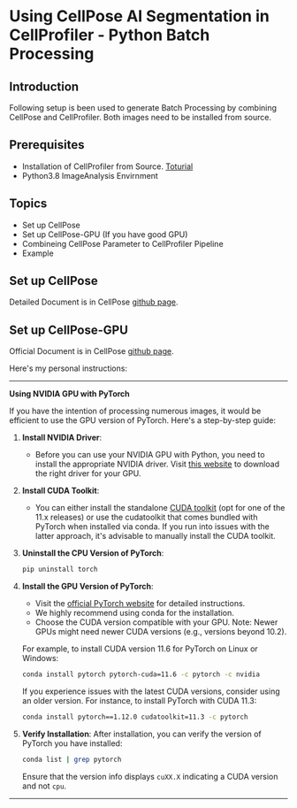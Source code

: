 # Using CellPose AI Segmentation in CellProfiler - Python Batch Processing

## Introduction

Following setup is been used to generate Batch Processing by combining CellPose and CellProfiler. Both images need to be installed from source. 

## Prerequisites

- Installation of CellProfiler from Source. [Toturial](https://github.com/LeungKamdayjat/cppipeline/tree/main)
- Python3.8 ImageAnalysis Envirnment

## Topics

- Set up CellPose
- Set up CellPose-GPU (If you have good GPU)
- Combineing CellPose Parameter to CellProfiler Pipeline
- Example

## Set up CellPose

Detailed Document is in CellPose [github page](https://github.com/MouseLand/cellpose#local-installation--2-minutes). 

## Set up CellPose-GPU

Official Document is in CellPose [github page]([https://github.com/MouseLand/cellpose#local-installation--2-minutes](https://github.com/MouseLand/cellpose#gpu-version-cuda-on-windows-or-linux)). 

Here's my personal instructions: 

---

**Using NVIDIA GPU with PyTorch**

If you have the intention of processing numerous images, it would be efficient to use the GPU version of PyTorch. Here's a step-by-step guide:

1. **Install NVIDIA Driver**:
    - Before you can use your NVIDIA GPU with Python, you need to install the appropriate NVIDIA driver. Visit [this website](https://www.nvidia.com/Download/index.aspx) to download the right driver for your GPU.

2. **Install CUDA Toolkit**:
    - You can either install the standalone [CUDA toolkit](https://developer.nvidia.com/cuda-toolkit) (opt for one of the 11.x releases) or use the cudatoolkit that comes bundled with PyTorch when installed via conda. If you run into issues with the latter approach, it's advisable to manually install the CUDA toolkit.

3. **Uninstall the CPU Version of PyTorch**:
    ```bash
    pip uninstall torch
    ```

4. **Install the GPU Version of PyTorch**:
    - Visit the [official PyTorch website](https://pytorch.org/get-started/locally/) for detailed instructions.
    - We highly recommend using conda for the installation.
    - Choose the CUDA version compatible with your GPU. Note: Newer GPUs might need newer CUDA versions (e.g., versions beyond 10.2).
    
    For example, to install CUDA version 11.6 for PyTorch on Linux or Windows:
    ```bash
    conda install pytorch pytorch-cuda=11.6 -c pytorch -c nvidia
    ```

    If you experience issues with the latest CUDA versions, consider using an older version. For instance, to install PyTorch with CUDA 11.3:
    ```bash
    conda install pytorch==1.12.0 cudatoolkit=11.3 -c pytorch
    ```

5. **Verify Installation**:
    After installation, you can verify the version of PyTorch you have installed:
    ```bash
    conda list | grep pytorch
    ```
    Ensure that the version info displays `cuXX.X` indicating a CUDA version and not `cpu`.

---


